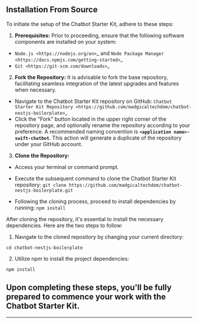 Installation From Source
------------

To initiate the setup of the Chatbot Starter Kit, adhere to these steps:

1. **Prerequisites:** Prior to proceeding, ensure that the following software components are installed on your system:

- `Node.js <https://nodejs.org/en>`_ and `Node Package Manager <https://docs.npmjs.com/getting-started>`_
- `Git <https://git-scm.com/downloads>`_

2. **Fork the Repository:** It is advisable to fork the base repository, facilitating seamless integration of the latest upgrades and features when necessary.

- Navigate to the Chatbot Starter Kit repository on GitHub: `Chatbot Starter Kit Repository <https://github.com/madgicaltechdom/chatbot-nestjs-boilerplate>`_
- Click the "Fork" button located in the upper right corner of the repository page, and optionally rename the repository according to your preference. A recommended naming convention is **`<application name>-swift-chatbot`**. This action will generate a duplicate of the repository under your GitHub account.

3. **Clone the Repository:**

- Access your terminal or command prompt.
- Execute the subsequent command to clone the Chatbot Starter Kit repository: 
```git clone https://github.com/madgicaltechdom/chatbot-nestjs-boilerplate.git```

- Following the cloning process, proceed to install dependencies by running: 
```npm install```

After cloning the repository, it's essential to install the necessary dependencies. Here are the two steps to follow:

1. Navigate to the cloned repository by changing your current directory:
```
cd chatbot-nestjs-boilerplate
```


2. Utilize npm to install the project dependencies:
```
npm install
```

Upon completing these steps, you'll be fully prepared to commence your work with the Chatbot Starter Kit.
--------
--------